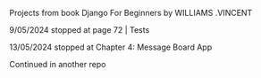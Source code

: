Projects from book Django For Beginners by WILLIAMS .VINCENT

9/05/2024
stopped at page 72 | Tests

13/05/2024
stopped at Chapter 4: Message Board App

Continued in another repo
